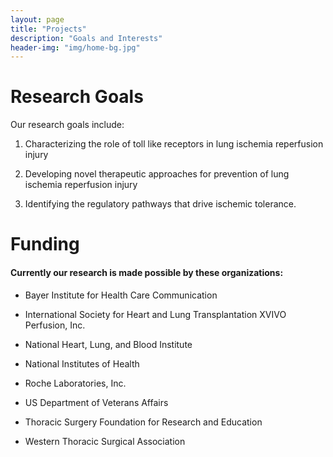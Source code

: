 ```yaml
---
layout: page
title: "Projects"
description: "Goals and Interests"
header-img: "img/home-bg.jpg"
---
```


# Research Goals

Our research goals include:

1. Characterizing the role of toll like receptors in lung ischemia reperfusion injury

2. Developing novel therapeutic approaches for prevention of lung ischemia reperfusion injury

3. Identifying the regulatory pathways that drive ischemic tolerance.

# Funding

#### Currently our research is made possible by these organizations:

* Bayer Institute for Health Care Communication

* International Society for Heart and Lung Transplantation XVIVO Perfusion, Inc.

* National Heart, Lung, and Blood Institute

* National Institutes of Health

* Roche Laboratories, Inc.

* US Department of Veterans Affairs

* Thoracic Surgery Foundation for Research and Education

* Western Thoracic Surgical Association
